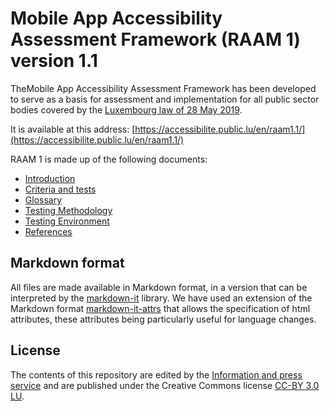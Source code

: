 # Mobile App Accessibility Assessment Framework (RAAM 1) version 1.1

TheMobile App Accessibility Assessment Framework has been developed to serve as a basis for assessment and implementation for all public sector bodies covered by the [Luxembourg law of 28 May 2019](http://legilux.public.lu/eli/etat/leg/loi/2019/05/28/a373/jo).

It is available at this address:
[https://accessibilite.public.lu/en/raam1.1/](https://accessibilite.public.lu/en/raam1.1/)

RAAM 1 is made up of the following documents:

* [Introduction](./en/introduction.md)
* [Criteria and tests](./en/referentiel-technique.md)
* [Glossary](./en/glossaire.md)
* [Testing Methodology](./en/methodologie.md)
* [Testing Environment](./en/environnement.md)
* [References](./en/references.md)

## Markdown format

All files are made available in Markdown format, in a version that can be interpreted by the [markdown-it](https://github.com/markdown-it/markdown-it) library.
We have used an extension of the Markdown format [markdown-it-attrs](https://github.com/arve0/markdown-it-attrs) that allows the specification of html attributes, these attributes being particularly useful for language changes.

## License

The contents of this repository are edited by the [Information and press service](https://sip.gouvernement.lu) and are published under the Creative Commons license [CC-BY 3.0 LU](https://creativecommons.org/licenses/by/3.0/lu/).